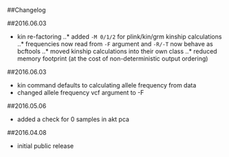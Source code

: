 ##Changelog

##2016.06.03
* kin re-factoring
..* added `-M 0/1/2` for plink/kin/grm kinship calculations
..* frequencies now read from `-F` argument and `-R/-T` now behave as bcftools
..* moved kinship calculations into their own class
..* reduced memory footprint (at the cost of non-deterministic output ordering)

##2016.06.03
* kin command defaults to calculating allele frequency from data
* changed allele frequency vcf argument to -F

##2016.05.06
* added a check for 0 samples in akt pca

##2016.04.08
* initial public release

